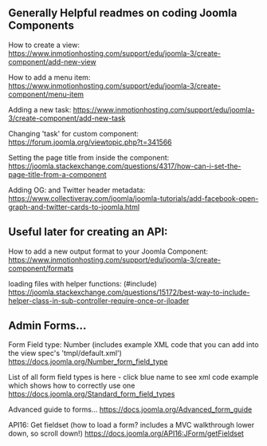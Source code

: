 
## Generally Helpful readmes on coding Joomla Components
How to create a view: https://www.inmotionhosting.com/support/edu/joomla-3/create-component/add-new-view

How to add a menu item: https://www.inmotionhosting.com/support/edu/joomla-3/create-component/menu-item

Adding a new task: https://www.inmotionhosting.com/support/edu/joomla-3/create-component/add-new-task

Changing 'task' for custom component:  https://forum.joomla.org/viewtopic.php?t=341566

Setting the page title from inside the component: https://joomla.stackexchange.com/questions/4317/how-can-i-set-the-page-title-from-a-component

Adding OG: and Twitter header metadata: https://www.collectiveray.com/joomla/joomla-tutorials/add-facebook-open-graph-and-twitter-cards-to-joomla.html

## Useful later for creating an API:
How to add a new output format to your Joomla Component: 
https://www.inmotionhosting.com/support/edu/joomla-3/create-component/formats

loading files with helper functions: (#include)
https://joomla.stackexchange.com/questions/15172/best-way-to-include-helper-class-in-sub-controller-require-once-or-jloader

## Admin Forms... 

Form Field type: Number (includes example XML code that you can add into the view spec's 'tmpl/default.xml')
https://docs.joomla.org/Number_form_field_type

List of all form field types is here - click blue name to see xml code example which shows how to correctly use one
https://docs.joomla.org/Standard_form_field_types

Advanced guide to forms... 
https://docs.joomla.org/Advanced_form_guide


API16: Get fieldset (how to load a form? includes a MVC walkthrough lower down, so scroll down!)
https://docs.joomla.org/API16:JForm/getFieldset

